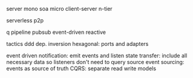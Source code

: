 ---
---
server
mono
soa
micro
client-server
n-tier

serverless
p2p

q
pipeline
pubsub
event-driven
reactive

tactics
ddd
dep. inversion 
hexagonal: ports and adapters 
 
event driven 
notification: emit events and listen
state transfer: include all necessary data so listeners don't need to query source
event sourcing: events as source of truth
CQRS: separate read write models
